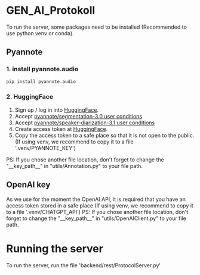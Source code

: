 # GEN_AI_Protokoll

To run the server, some packages need to be installed (Recommended to use python venv or conda).

## Pyannote
### 1. install pyannote.audio
```bash
pip install pyannote.audio
```
### 2. HuggingFace
1. Sign up / log in into [HuggingFace](https://huggingface.co/).
2. Accept [pyannote/segmentation-3.0 user conditions](https://huggingface.co/pyannote/segmentation-3.0)
3. Accept [pyannote/speaker-diarization-3.1 user conditions](https://hf.co/pyannote/speaker-diarization-3.1)
4. Create access token at [HuggingFace](https://hf.co/settings/tokens).
5. Copy the access token to a safe place so that it is not open to the public. (If using venv, we recommend to copy it to a file '.venv/PYANNOTE_KEY')

PS: If you chose another file location, don't forget to change the "\_\_key_path\_\_" in "utils/Annotation.py" to your file path.

## OpenAI key
As we use for the moment the OpenAI API, it is required that you have an access token stored in a safe place (If using venv, we recommend to copy it to a file '.venv/CHATGPT_API')
PS: If you chose another file location, don't forget to change the "\_\_key_path\_\_" in "utils/OpenAIClient.py" to your file path.


# Running the server
To run the server, run the file 'backend/rest/ProtocolServer.py'